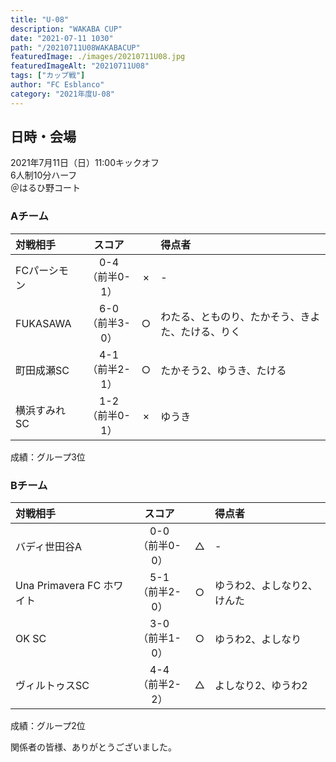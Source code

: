 ```yaml
---
title: "U-08"
description: "WAKABA CUP"
date: "2021-07-11 1030"
path: "/20210711U08WAKABACUP"
featuredImage: ./images/20210711U08.jpg
featuredImageAlt: "20210711U08"
tags: ["カップ戦"]
author: "FC Esblanco"
category: "2021年度U-08"
---
```


## 日時・会場

2021年7月11日（日）11:00キックオフ  
6人制10分ハーフ  
＠はるひ野コート

### Aチーム

| 対戦相手| スコア |   | 得点者  |
|:----|:------:|:-:|:--------|
| FCパーシモン| 0-4<br>（前半0-1） | × |-|
| FUKASAWA| 6-0<br>（前半3-0） | ○ |わたる、とものり、たかそう、きよた、たける、りく|
| 町田成瀬SC | 4-1<br>（前半2-1） | ○ |たかそう2、ゆうき、たける|
| 横浜すみれSC | 1-2<br>（前半0-1） | × |ゆうき|

成績：グループ3位

<script src="https://adm.shinobi.jp/s/f9835040bccb6582c56df68b8f5ecca7"></script>

### Bチーム

| 対戦相手| スコア |   | 得点者  |
|:----|:------:|:-:|:--------|
| バディ世田谷A| 0-0<br>（前半0-0） | △ |-|
| Una Primavera FC ホワイト| 5-1<br>（前半2-0） | ○ |ゆうわ2、よしなり2、けんた|
| OK SC | 3-0<br>（前半1-0） | ○ |ゆうわ2、よしなり|
| ヴィルトゥスSC | 4-4<br>（前半2-2） | △ |よしなり2、ゆうわ2|

成績：グループ2位

関係者の皆様、ありがとうございました。
